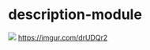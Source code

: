 # description-module

![](https://imgur.com/drUDQr2)
https://imgur.com/drUDQr2
<blockquote class="imgur-embed-pub" lang="en" data-id="a/KILKrMs"><a href="//imgur.com/a/KILKrMs"></a></blockquote><script async src="//s.imgur.com/min/embed.js" charset="utf-8"></script>